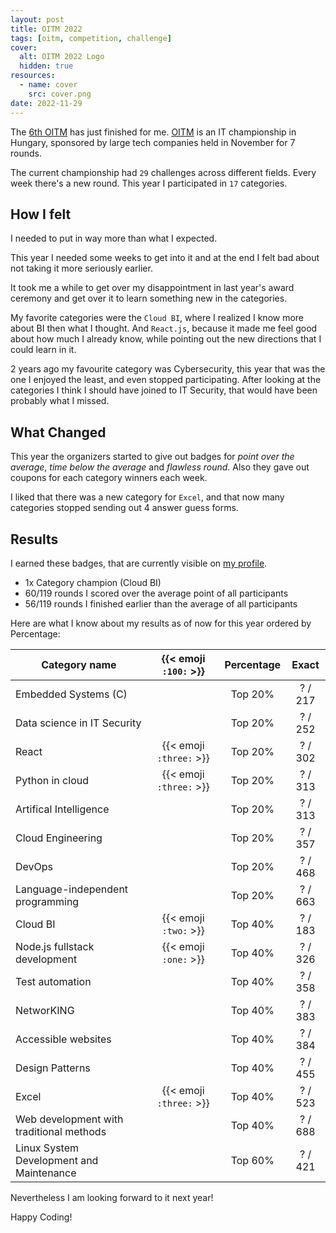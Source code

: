 ```yaml
---
layout: post
title: OITM 2022
tags: [oitm, competition, challenge]
cover:
  alt: OITM 2022 Logo
  hidden: true
resources:
  - name: cover
    src: cover.png
date: 2022-11-29
---
```


The [6th OITM](https://megmerettetes.hu/archivum/vi-orszagos-it-megmerettetes/) has just finished for me.
[OITM](https://megmerettetes.hu/) is an IT championship in Hungary, sponsored by large tech companies held in November for 7 rounds.

<!--more-->

The current championship had `29` challenges across different fields.
Every week there's a new round. This year I participated in `17` categories.

## How I felt

I needed to put in way more than what I expected.

This year I needed some weeks to get into it and at the end I felt bad about not taking it more seriously earlier.

It took me a while to get over my disappointment in last year's award ceremony
and get over it to learn something new in the categories.

My favorite categories were the `Cloud BI`, where I realized I know more about BI then what I thought.
And `React.js`, because it made me feel good about how much I already know, while pointing out the new directions that
I could learn in it.

2 years ago my favourite category was Cybersecurity,
this year that was the one I enjoyed the least, and even stopped participating.
After looking at the categories I think I should have joined to IT Security, that would have been probably what I missed.

## What Changed

This year the organizers started to give out badges for _point over the average_, _time below the average_ and _flawless round_.
Also they gave out coupons for each category winners each week.

I liked that there was a new category for `Excel`, and that now many categories stopped sending out 4 answer guess forms.

## Results

I earned these badges, that are currently visible on [my profile](https://app.megmerettetes.hu/adatlap/36f5d827-d986-4f64-ad08-7387a2274e50).

- 1x Category champion (Cloud BI)
- 60/119 rounds I scored over the average point of all participants
- 56/119 rounds I finished earlier than the average of all participants

Here are what I know about my results as of now for this year ordered by Percentage:

| Category name                            |  {{< emoji `:100:` >}}  | Percentage |  Exact  |
| ---------------------------------------- | :---------------------: | :--------: | :-----: |
| Embedded Systems (C)                     |                         |  Top 20%   | ? / 217 |
| Data science in IT Security              |                         |  Top 20%   | ? / 252 |
| React                                    | {{< emoji `:three:` >}} |  Top 20%   | ? / 302 |
| Python in cloud                          | {{< emoji `:three:` >}} |  Top 20%   | ? / 313 |
| Artifical Intelligence                   |                         |  Top 20%   | ? / 313 |
| Cloud Engineering                        |                         |  Top 20%   | ? / 357 |
| DevOps                                   |                         |  Top 20%   | ? / 468 |
| Language-independent programming         |                         |  Top 20%   | ? / 663 |
| Cloud BI                                 |  {{< emoji `:two:` >}}  |  Top 40%   | ? / 183 |
| Node.js fullstack development            |  {{< emoji `:one:` >}}  |  Top 40%   | ? / 326 |
| Test automation                          |                         |  Top 40%   | ? / 358 |
| NetworKING                               |                         |  Top 40%   | ? / 383 |
| Accessible websites                      |                         |  Top 40%   | ? / 384 |
| Design Patterns                          |                         |  Top 40%   | ? / 455 |
| Excel                                    | {{< emoji `:three:` >}} |  Top 40%   | ? / 523 |
| Web development with traditional methods |                         |  Top 40%   | ? / 688 |
| Linux System Development and Maintenance |                         |  Top 60%   | ? / 421 |

Nevertheless I am looking forward to it next year!

Happy Coding!
